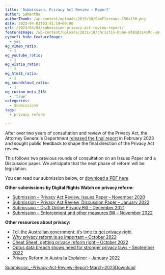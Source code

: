 ```yaml
---
title: 'Submission: Privacy Act Review – Report'
author: Samantha
authorThumb: /wp-content/uploads/2019/08/SamFloreani-150x150.png
date: 2023-04-03T03:41:19+00:00
url: /2023/04/03/submission-privacy-act-review-report/
featureImage: /wp-content/uploads/2021/10/christin-hume-mfB1B1s4sMc-unsplash.jpg
cybocfi_hide_featureImage:
  - yes
eg_vimeo_ratio:
  - 1
eg_youtube_ratio:
  - 1
eg_wistia_ratio:
  - 1
eg_html5_ratio:
  - 1
eg_soundcloud_ratio:
  - 1
eg_custom_meta_216:
  - 'true'
categories:
  - Submissions
tags:
  - privacy reform

---
```

After over two years of consultation and review of the Privacy Act, the Attorney General's Department <a href="https://click.actionnetwork.org/ss/c/atcYNHk4Eh2YdGnwBh-YDPUdjIpgwFTofeA8KSTYjU7p858XPVLT6NUSetMX8nXKsFzj3GnYQHPX17Lbhtc6TCO1lpBRRU1YuMXscjGpm98xd7P6dNz36lGlNCrSDB01dyHXYBFKNl3e1Qj1epPcrFMpJISWobp2xr8qez_sZDk42DRassQq4KLOQRiaecj8T5ZakP_WO6_ZYsY833AP7koWV-JngzbBXGfI8-KYkibC41lVf-I8kEzEZS8QnlURT6C_uafAu4kEyAKs7dKLFlF0HGRmqAF2A_vCWpUVMPyzluaTE4uNTrejWib2bzO-Ng2VNmMP9L5P76E8UQjjszJF88UJm58J7dHqFmCpOGmqMAgSJPrvsELiZNLzRLSuMpkHR6VXwcSx5RdqFtYxyw/3ua/ZHV1JrTTT22pIvKCwB5Z9A/h1/HoXUfkSgZB4evd2kgWm3QDYWItpF34g_pWzXmMoOuqo" target="_blank" rel="noreferrer noopener">released the final report</a> in February 2023 and sought public feedback to shape the final direction of the Privacy Act review.

This follows two previous rounds of consultation on an Issues Paper and a Discussion paper. We anticipate that the next phase of reform will be legislation.

You can read our submission below, or <span style="text-decoration: underline;"><a href="/wp-content/uploads/2023/04/Submission_-Privacy-Act-Review-Report-March-2023.pdf" target="_blank" rel="noreferrer noopener">download a PDF here</a></span>.

**Other submissions by Digital Rights Watch on privacy reform:**

  * <a href="https://digitalrightswatch.org.au/2020/11/27/submission-privacy-act-review-issues-paper/" target="_blank" rel="noreferrer noopener">Submission &#8211; Privacy Act Review, Issues Paper &#8211; November 2020</a>
  * <a href="https://digitalrightswatch.org.au/2022/01/11/submission-privacy-act-review-discussion-paper/" target="_blank" rel="noreferrer noopener">Submission &#8211; Privacy Act Review, Discussion Paper &#8211; January 2022</a>
  * <a href="https://digitalrightswatch.org.au/2021/12/07/submission-online-privacy-bill/" target="_blank" rel="noreferrer noopener">Submission &#8211; Draft Online Privacy Bill &#8211; December 2021</a>
  * <a href="https://digitalrightswatch.org.au/2022/11/14/privacy-amendment-sub/" target="_blank" rel="noreferrer noopener">Submission &#8211; Enforcement and other measures Bill &#8211; November 2022</a>

**Other resources about privacy:**

  * <a href="https://digitalrightswatch.org.au/2023/03/07/get-privacy-right/" target="_blank" rel="noreferrer noopener">Tell the Australian government: it&#8217;s time to get privacy right</a>
  * <a href="https://digitalrightswatch.org.au/2022/10/11/privacy-reform-is-important/" target="_blank" rel="noreferrer noopener">Why privacy reform is so important &#8211; October 2022</a>
  * <a href="https://digitalrightswatch.org.au/2022/10/26/privacy-reform-cheat-sheet/" target="_blank" rel="noreferrer noopener">Cheat Sheet: getting privacy reform right &#8211; October 2022</a>
  * <a href="https://digitalrightswatch.org.au/2022/09/26/optus-data-breach-shows-need-for-stronger-privacy-laws/" target="_blank" rel="noreferrer noopener">Optus data breach shows need for stronger privacy laws &#8211; September 2022</a>
  * <a href="https://digitalrightswatch.org.au/2022/01/20/explainer-privacy-reform-in-australia/" target="_blank" rel="noreferrer noopener">Privacy Reform in Australia Explainer &#8211; January 2022</a>

<div data-wp-interactive="" class="wp-block-file">
  <a id="wp-block-file--media-12099754-794c-444b-a90a-ba92e0980a41" href="/wp-content/uploads/2023/04/Submission_-Privacy-Act-Review-Report-March-2023.pdf">Submission_-Privacy-Act-Review-Report-March-2023</a><a href="/wp-content/uploads/2023/04/Submission_-Privacy-Act-Review-Report-March-2023.pdf" class="wp-block-file__button wp-element-button" download aria-describedby="wp-block-file--media-12099754-794c-444b-a90a-ba92e0980a41">Download</a>
</div>

